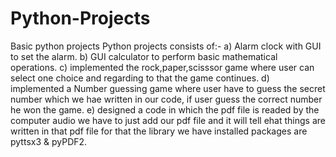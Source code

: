 # Python-Projects
Basic python projects
Python projects consists of:-
a) Alarm clock with GUI to set the alarm.
b) GUI calculator to perform basic mathematical operations.
c) implemented the rock,paper,scisssor game where user can select one choice and regarding to that the game continues.
d) implemented a Number guessing game where user have to guess the secret number which we hae written in our code, if user guess the correct number he won the game.
e) designed a code in which the pdf file is readed by the computer audio we have to just add our pdf file and it will tell ehat things are written in that pdf file for that the library we have installed packages are pyttsx3 & pyPDF2.
